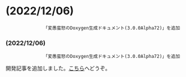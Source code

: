 # (2022/12/06)
                  「変愚蛮怒のDoxygen生成ドキュメント(3.0.0Alpha72)」を追加

### (2022/12/06)
                  「変愚蛮怒のDoxygen生成ドキュメント(3.0.0Alpha72)」を追加
開発記事を追加しました。[こちら](/development/development221206.html)へどうぞ。
